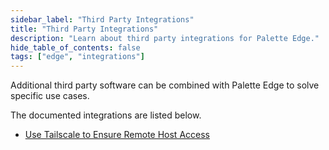 ```yaml
---
sidebar_label: "Third Party Integrations"
title: "Third Party Integrations"
description: "Learn about third party integrations for Palette Edge."
hide_table_of_contents: false
tags: ["edge", "integrations"]
---
```


Additional third party software can be combined with Palette Edge to solve specific use cases.

The documented integrations are listed below.

* [Use Tailscale to Ensure Remote Host Access](tailscale.md)

